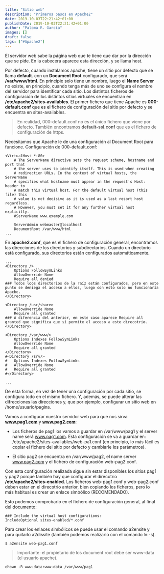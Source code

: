 ```yaml
---
title: "Sitio web"
description: "Primeros pasos en Apache2"
date: 2019-10-03T22:21:42+01:00
publishDate: 2019-10-03T22:21:42+01:00
author: "Paloma R. García"
images: []
draft: false
tags: ["#Apache2"]
---
```


El servidor web sabe la página web que te tiene que dar por la dirección que se pide. En la cabecera aparece esta dirección, y se llama host.

Por defecto, cuando instalamos apache, tiene un sitio por defecto que se llama **default**. con un **Document Root** configurado, que será **/var/www/html**. En principio solo tiene un nombre, luego el **Name Server** no existe, en principio, cuando tenga más de uno se configura el nombre del servidor para identificar cada sitio. Los distintos ficheros de configuración de los distintos sitios virtuales se encuentran en **/etc/apache2/sites-availables**. El primer fichero que tiene Apache es **000-default.conf** que es el fichero de configuración del sitio por defecto y se encuentra en sites-availables. 

> En realidad, 000-default.conf no es el único fichero que viene por defecto. También encontramos **default-ssl.conf** que es el fichero de configuración de https.

Necesitamos que Apache le de una configuración al Document Root para funcione. Configuración de 000-default.conf:
~~~
<VirtualHost *:80>
	# The ServerName directive sets the request scheme, hostname and port that
	# the server uses to identify itself. This is used when creating
	# redirection URLs. In the context of virtual hosts, the ServerName
	# specifies what hostname must appear in the request's Host: header to
	# match this virtual host. For the default virtual host (this file) this
	# value is not decisive as it is used as a last resort host regardless.
	# However, you must set it for any further virtual host explicitly.
	#ServerName www.example.com

	ServerAdmin webmaster@localhost
	DocumentRoot /var/www/html
...
~~~

En **apache2.conf**, que es el fichero de configuración general, encontramos las direcciones de los directorios y subdirectorios. Cuando un directorio está configurado, sus directorios están configurados automáticamente. 

~~~
...
<Directory />
	Options FollowSymLinks
	AllowOverride None
	Require all denied 
### Todos loos directorios de la raíz están configurados, pero en este punto se deniega el acceso a ellos, luego con esto solo no funcionaría Apache. 
</Directory>

<Directory /usr/share>
	AllowOverride None
	Require all granted
### A diferencia del anterior, en este caso aparece Require all granted que significa que sí permite el acceso a este direcotrio. 
</Directory>

<Directory /var/www/>
	Options Indexes FollowSymLinks
	AllowOverride None
	Require all granted
</Directory>
#<Directory /srv/>
#	Options Indexes FollowSymLinks
#	AllowOverride None
#	Require all granted
#</Directory>

...
~~~

De esta forma, en vez de tener una configuración por cada sitio, se configura todo en el mismo fichero. Y, además, se puede alterar las difrecciones las direcciones y, que por ejemplo, configurar un sitio web en /home/usuario/pagina.

Vamos a configurar nuestro servidor web para que nos sirva **www.pag1.com** y  **www.pag2.com**:
- Los ficheros de pag1 los vamos a guardar en /var/www/pag1 y el server name será www.pag1.com. Esta configuración se va a guardar en: /etc/apache2/sites-availables/web-pa1.conf (en principio, lo más fácil es copiar el fichero del sitio por defecto y cambiarle los parámetros).

- El sitio pag2 se encuentra en /var/www/pag2, el name server www.pag2.com y el fichero de configuración web-pag2.conf.

Con esta configuración realizada sigue sin estar disponibles los sitios pag1 y pag2 porque también hay que configurar el direcotrio **/etc/apache2/sites-enabled**. Los ficheros web-pag1.conf y web-pag2.conf deben estar en el direcotrio anterior, bien copiando los ficheros, pero lo más habitual es crear un enlace simbólico (RECOMENDADO).

Esto podemos comprobarlo en el fichero de configuración general, al final del documento:

~~~
### Include the virtual host configurations:
IncludeOptional sites-enabled/*.conf
~~~

Para crear los enlaces simbólicos se puede usar el comando a2ensite y para quitarlo a2dissite (también podemos realizarlo con el comando ln -s).

~~~
$ a2ensite web-pag1.conf
~~~

> Importante: el propietario de los document root debe ser www-data (el usuario apache). 

~~~
chown -R www-data:www-data /var/www/pag1
~~~









